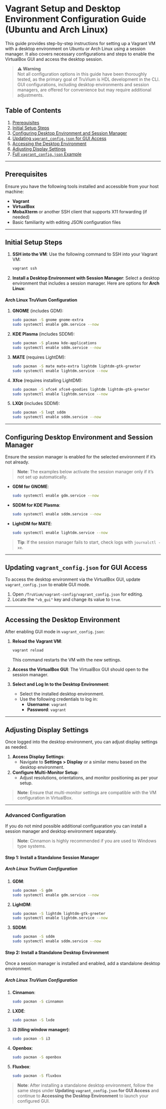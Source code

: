 # Vagrant Setup and Desktop Environment Configuration Guide (Ubuntu and Arch Linux)

This guide provides step-by-step instructions for setting up a Vagrant VM with a desktop environment on Ubuntu or Arch Linux using a session manager. It also covers necessary configurations and steps to enable the VirtualBox GUI and access the desktop session.

> **⚠️ Warning**  
> Not all configuration options in this guide have been thoroughly tested, as the primary goal of TruVium is HDL development in the CLI. GUI configurations, including desktop environments and session managers, are offered for convenience but may require additional adjustments.

## Table of Contents
1. [Prerequisites](#prerequisites)
2. [Initial Setup Steps](#initial-setup-steps)
3. [Configuring Desktop Environment and Session Manager](#configuring-desktop-environment-and-session-manager)
4. [Updating `vagrant_config.json` for GUI Access](#updating-vagrant_configjson-for-gui-access)
5. [Accessing the Desktop Environment](#accessing-the-desktop-environment)
6. [Adjusting Display Settings](#adjusting-display-settings)
7. [Full `vagrant_config.json` Example](#full-vagrant_configjson-example)

---

## Prerequisites

Ensure you have the following tools installed and accessible from your host machine:

- **Vagrant**
- **VirtualBox**
- **MobaXterm** or another SSH client that supports X11 forwarding (if needed)
- Basic familiarity with editing JSON configuration files

---

## Initial Setup Steps

1. **SSH into the VM**:
   Use the following command to SSH into your Vagrant VM:
   ```bash
   vagrant ssh
   ```

2. **Install a Desktop Environment with Session Manager**:
   Select a desktop environment that includes a session manager. Here are options for **Arch Linux**:

#### Arch Linux TruVium Configuration

1. **GNOME** (includes GDM):
   ```bash
   sudo pacman -S gnome gnome-extra
   sudo systemctl enable gdm.service --now
   ```

2. **KDE Plasma** (includes SDDM):
   ```bash
   sudo pacman -S plasma kde-applications
   sudo systemctl enable sddm.service --now
   ```

3. **MATE** (requires LightDM):
   ```bash
   sudo pacman -S mate mate-extra lightdm lightdm-gtk-greeter
   sudo systemctl enable lightdm.service --now
   ```

4. **Xfce** (requires installing LightDM):
   ```bash
   sudo pacman -S xfce4 xfce4-goodies lightdm lightdm-gtk-greeter
   sudo systemctl enable lightdm.service --now
   ```

5. **LXQt** (includes SDDM):
   ```bash
   sudo pacman -S lxqt sddm
   sudo systemctl enable sddm.service --now
   ```

---

## Configuring Desktop Environment and Session Manager

Ensure the session manager is enabled for the selected environment if it’s not already.

> **Note**: The examples below activate the session manager only if it’s not set up automatically.

- **GDM for GNOME**:
  ```bash
  sudo systemctl enable gdm.service --now
  ```

- **SDDM for KDE Plasma**:
  ```bash
  sudo systemctl enable sddm.service --now
  ```

- **LightDM for MATE**:
  ```bash
  sudo systemctl enable lightdm.service --now
  ```

> **Tip**: If the session manager fails to start, check logs with `journalctl -xe`.

---

## Updating `vagrant_config.json` for GUI Access

To access the desktop environment via the VirtualBox GUI, update `vagrant_config.json` to enable GUI mode.

1. Open `/TruVium/vagrant-config/vagrant_config.json` for editing.
2. Locate the `"vb_gui"` key and change its value to `true`.

---

## Accessing the Desktop Environment

After enabling GUI mode in `vagrant_config.json`:

1. **Reload the Vagrant VM**:
   ```bash
   vagrant reload
   ```
   This command restarts the VM with the new settings.

2. **Access the VirtualBox GUI**:
   The VirtualBox GUI should open to the session manager.

3. **Select and Log In to the Desktop Environment**:
   - Select the installed desktop environment.
   - Use the following credentials to log in:
     - **Username**: `vagrant`
     - **Password**: `vagrant`

---

## Adjusting Display Settings

Once logged into the desktop environment, you can adjust display settings as needed.

1. **Access Display Settings**: 
   - Navigate to **Settings > Display** or a similar menu based on the desktop environment.
2. **Configure Multi-Monitor Setup**: 
   - Adjust resolutions, orientations, and monitor positioning as per your setup.

> **Note**: Ensure that multi-monitor settings are compatible with the VM configuration in VirtualBox.

---

### Advanced Configuration

If you do not mind possible additional configuaration you can install a session manager and desktop environment separately.

> **Note**: Cinnamon is highly recommended if you are used to Windows type systems.

#### Step 1: Install a Standalone Session Manager

##### Arch Linux TruVium Configuration
1. **GDM**:
   ```bash
   sudo pacman -S gdm
   sudo systemctl enable gdm.service --now
   ```

2. **LightDM**:
   ```bash
   sudo pacman -S lightdm lightdm-gtk-greeter
   sudo systemctl enable lightdm.service --now
   ```

3. **SDDM**:
   ```bash
   sudo pacman -S sddm
   sudo systemctl enable sddm.service --now
   ```

#### Step 2: Install a Standalone Desktop Environment

Once a session manager is installed and enabled, add a standalone desktop environment.

##### Arch Linux TruVium Configuration

1. **Cinnamon**:
   ```bash
   sudo pacman -S cinnamon
   ```

2. **LXDE**:
   ```bash
   sudo pacman -S lxde
   ```

3. **i3 (tiling window manager)**:
   ```bash
   sudo pacman -S i3
   ```

4. **Openbox**:
   ```bash
   sudo pacman -S openbox
   ```

5. **Fluxbox**:
   ```bash
   sudo pacman -S fluxbox
   ```

> **Note**: After installing a standalone desktop environment, follow the same steps under **Updating `vagrant_config.json` for GUI Access** and continue to **Accessing the Desktop Environment** to launch your configured GUI.
